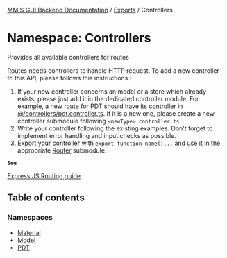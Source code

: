 [MMIS GUI Backend Documentation](../README.md) / [Exports](../modules.md) / Controllers

# Namespace: Controllers

Provides all available controllers for routes

Routes needs controllers to handle HTTP request. To add a new controller to this API, please follows this instructions :

1. If your new controller concerns an model or a store which already exists, please just add it in the dedicated controller module. For example, a new route for PDT should have its controller in [@/controllers/pdt.controller.ts](Controllers.md). If it is a new one, please create a new controller submodule following `<newType>.controller.ts`.
2. Write your controller following the existing examples. Don't forget to implement error handling and input checks as possible.
3. Export your controller with `export function name()...` and use it in the appropriate [Router](Router.md) submodule.

**`See`**

[Express.JS Routing guide](https://expressjs.com/en/guide/routing.html)

## Table of contents

### Namespaces

-   [Material](Controllers.Material.md)
-   [Model](Controllers.Model.md)
-   [PDT](Controllers.PDT.md)
